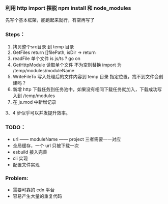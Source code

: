 
### 利用 http import 摆脱 npm install 和 node_modules

先写个基本框架，能跑起来就行，有空再写了

### Steps：
1. 拷贝整个src目录 到 temp 目录 
2. GetFiles return []filePath, isDir -> return
3. readFile 单个文件 is js/ts ? go on
4. GetHttpModule 读取单个文件 不为空则替换 import 为 /temp/modules/moduleName
5. WriteFileTo 写入处理后的文件内容到 temp 目录 指定位置，找不到文件会创建吗？
6. 新增 http 下载任务到任务池中，如果没有相同下载任务就加入，下载成功写入到 /temp/modules 
7. 在 js.mod 中新增记录

3、4 步似乎可以并发提升效率。

### TODO：

- url —— moduleName —— project 三者需要一一对应
- 全局缓存，一个 url 只被下载一次
- esbuild 接入完善
- cli 实现
- 配置文件实现

### Problem:
- 需要可靠的 cdn 平台
- 容易产生大量的重复代码


